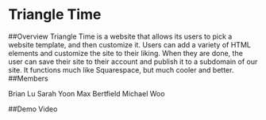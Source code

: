 # Triangle Time

##Overview
Triangle Time is a website that allows its users to pick a website template, and then customize it. Users can add a variety of HTML elements and customize the site to their liking. When they are done, the user can save their site to their account and publish it to a subdomain of our site. It functions much like Squarespace, but much cooler and better.
##Members

Brian Lu
Sarah Yoon
Max Bertfield
Michael Woo

##Demo Video

